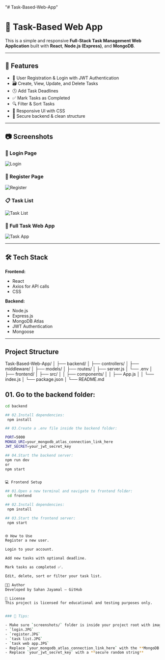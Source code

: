 "# Task-Based-Web-App" 
# 📝 Task-Based Web App

This is a simple and responsive **Full-Stack Task Management Web Application** built with **React**, **Node.js (Express)**, and **MongoDB**.

---

## 🚀 Features

- 🔐 User Registration & Login with JWT Authentication
- 🗃️ Create, View, Update, and Delete Tasks
- 🕓 Add Task Deadlines
- ✅ Mark Tasks as Completed
- 🔍 Filter & Sort Tasks
- 📱 Responsive UI with CSS
- 🧠 Secure backend & clean structure

---

## 📷 Screenshots

### 🔐 Login Page
![Login](./screenshots/login.JPG)

### 📝 Register Page
![Register](./screenshots/register.JPG)

### 📋 Task List
![Task List](./screenshots/task%20list.JPG)

### 🧩 Full Task Web App
![Task App](./screenshots/task%20web%20app.JPG)

---

## 🛠️ Tech Stack

**Frontend:**

- React
- Axios for API calls
- CSS

**Backend:**

- Node.js
- Express.js
- MongoDB Atlas
- JWT Authentication
- Mongoose

---

##  Project Structure

Task-Based-Web-App/
│
├── backend/
│ ├── controllers/
│ ├── middleware/
│ ├── models/
│ ├── routes/
│ ├── server.js
│ └── .env
│
├── frontend/
│ ├── src/
│ │ ├── components/
│ │ ├── App.js
│ │ └── index.js
│ └── package.json
│
└── README.md


## 01. Go to the backend folder:

   ```bash
   cd backend

## 02.Install dependencies:
    npm install

## 03.Create a .env file inside the backend folder:

PORT=5000
MONGO_URI=your_mongodb_atlas_connection_link_here
JWT_SECRET=your_jwt_secret_key

## 04.Start the backend server:
  npm run dev
  or
  npm start


  💻 Frontend Setup

## 01.Open a new terminal and navigate to frontend folder:
    cd frontend

## 02.Install dependencies:
    npm install

## 03.Start the frontend server:
    npm start


🌐 How to Use
Register a new user.

Login to your account.

Add new tasks with optional deadline.

Mark tasks as completed ✅.

Edit, delete, sort or filter your task list.

👨‍💻 Author
Developed by Sahan Jayamal — GitHub

📄 License
This project is licensed for educational and testing purposes only.


### 📌 Tips:

- Make sure `screenshots/` folder is inside your project root with image files:
  - `login.JPG`
  - `register.JPG`
  - `task list.JPG`
  - `task web app.JPG`
- Replace `your_mongodb_atlas_connection_link_here` with the **MongoDB Atlas URI**
- Replace `your_jwt_secret_key` with a **secure random string**

